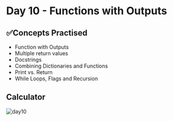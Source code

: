 # Day 10 - Functions with Outputs
## ✅Concepts Practised
- Function with Outputs
- Multiple return values
- Docstrings
- Combining Dictionaries and Functions
- Print vs. Return
- While Loops, Flags and Recursion

## Calculator
![day10](https://user-images.githubusercontent.com/98851253/154529776-2a53b345-94bd-4a93-b1d5-a80830531055.gif)
